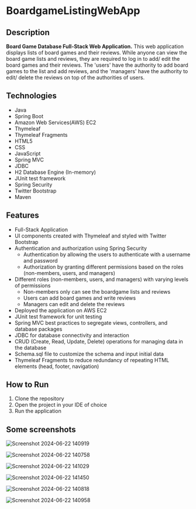 # BoardgameListingWebApp

## Description

**Board Game Database Full-Stack Web Application.**
This web application displays lists of board games and their reviews. While anyone can view the board game lists and reviews, they are required to log in to add/ edit the board games and their reviews. The 'users' have the authority to add board games to the list and add reviews, and the 'managers' have the authority to edit/ delete the reviews on top of the authorities of users.  

## Technologies

- Java
- Spring Boot
- Amazon Web Services(AWS) EC2
- Thymeleaf
- Thymeleaf Fragments
- HTML5
- CSS
- JavaScript
- Spring MVC
- JDBC
- H2 Database Engine (In-memory)
- JUnit test framework
- Spring Security
- Twitter Bootstrap
- Maven

## Features

- Full-Stack Application
- UI components created with Thymeleaf and styled with Twitter Bootstrap
- Authentication and authorization using Spring Security
  - Authentication by allowing the users to authenticate with a username and password
  - Authorization by granting different permissions based on the roles (non-members, users, and managers)
- Different roles (non-members, users, and managers) with varying levels of permissions
  - Non-members only can see the boardgame lists and reviews
  - Users can add board games and write reviews
  - Managers can edit and delete the reviews
- Deployed the application on AWS EC2
- JUnit test framework for unit testing
- Spring MVC best practices to segregate views, controllers, and database packages
- JDBC for database connectivity and interaction
- CRUD (Create, Read, Update, Delete) operations for managing data in the database
- Schema.sql file to customize the schema and input initial data
- Thymeleaf Fragments to reduce redundancy of repeating HTML elements (head, footer, navigation)

## How to Run

1. Clone the repository
2. Open the project in your IDE of choice
3. Run the application

## Some screenshots

![Screenshot 2024-06-22 140919](https://github.com/yogeshsunny05/Board-game/assets/139520226/9b5e9c5d-cd04-4486-9547-cdb9681eb7c8)

![Screenshot 2024-06-22 140758](https://github.com/yogeshsunny05/Board-game/assets/139520226/0bc96494-5ded-40eb-8ee2-6c99ace8c659)

![Screenshot 2024-06-22 141029](https://github.com/yogeshsunny05/Board-game/assets/139520226/5bbcc397-97fa-4c4b-8a1a-e4ac5c5cdd18)

![Screenshot 2024-06-22 141450](https://github.com/yogeshsunny05/Board-game/assets/139520226/22225e48-530a-4b93-b302-1fffe4ccaa10)

![Screenshot 2024-06-22 140818](https://github.com/yogeshsunny05/Board-game/assets/139520226/649e2c19-0ca4-4162-bdef-2b6489f43a0d)

![Screenshot 2024-06-22 140958](https://github.com/yogeshsunny05/Board-game/assets/139520226/eb89ca58-b1ca-4354-ae0f-7731eecd7817)
